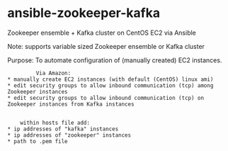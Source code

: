 # ansible-zookeeper-kafka
Zookeeper ensemble + Kafka cluster on CentOS EC2 via Ansible


Note: supports variable sized Zookeeper ensemble or Kafka cluster

Purpose: To automate configuration of (manually created) EC2 instances. 

    
    
             Via Amazon:
    * manually create EC2 instances (with default (CentOS) linux ami)
    * edit security groups to allow inbound communication (tcp) among Zookeeper instances
    * edit security groups to allow inbound communication (tcp) on Zookeeper instances from Kafka instances
    
    
        within hosts file add:
    * ip addresses of "kafka" instances 
    * ip addresses of "zookeeper" instances
    * path to .pem file
    
    

      
  
